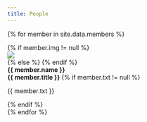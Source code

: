 ```yaml
---
title: People
---
```

{% for member in site.data.members %}
<div class="w3-card-4">
    <div class="w3-row">
        <div class="imgdiv w3-col w3-container w3-center">
            {% if member.img != null %}
            <div class="feather"><img src="{{ member.img | prepend:'/images/members/' | append:'.webp' }}"/></div>
            {% else %}
            <i class="fa fa-user fa-4x" aria-hidden="true" style="margin-top:2rem"></i>
            {% endif %}
        </div>
        <div class="w3-rest w3-container">
            <b class="name">{{ member.name }}</b>
            <br>
            <strong class="title">
                {{ member.title }}
                <span class="email" href="{{ member.email | prepend:'mailto:' }}">
                    <i class="fa fa-envelope"></i>
                </span>
            </strong>
            {% if member.txt != null %}
            <p class="text">{{ member.txt }}</p>
            {% endif %}
        </div>
    </div>
</div>
{% endfor %}